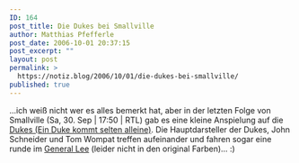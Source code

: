 ```yaml
---
ID: 164
post_title: Die Dukes bei Smallville
author: Matthias Pfefferle
post_date: 2006-10-01 20:37:15
post_excerpt: ""
layout: post
permalink: >
  https://notiz.blog/2006/10/01/die-dukes-bei-smallville/
published: true
---
```

...ich weiß nicht wer es alles bemerkt hat, aber in der letzten Folge von Smallville (Sa, 30. Sep | 17:50 | RTL) gab es eine kleine Anspielung auf die <a href="http://www.ein-duke-kommt-selten-allein.de/">Dukes (Ein Duke kommt selten alleine)</a>.
Die Hauptdarsteller der Dukes, John Schneider und Tom Wompat treffen aufeinander und fahren sogar eine runde im <a href="http://www.ein-duke-kommt-selten-allein.de/generalLee.php">General Lee</a> (leider nicht in den original Farben)... :)

<!--more-->

<object type="application/x-shockwave-flash" style="width: 425px; height: 350px" data="http://www.youtube.com/v/xhiCI2Ho_wY"><param name="movie" value="http://www.youtube.com/v/xhiCI2Ho_wY"></param></object>